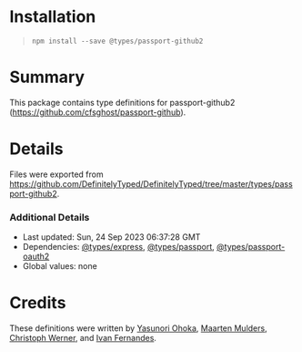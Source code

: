 # Installation
> `npm install --save @types/passport-github2`

# Summary
This package contains type definitions for passport-github2 (https://github.com/cfsghost/passport-github).

# Details
Files were exported from https://github.com/DefinitelyTyped/DefinitelyTyped/tree/master/types/passport-github2.

### Additional Details
 * Last updated: Sun, 24 Sep 2023 06:37:28 GMT
 * Dependencies: [@types/express](https://npmjs.com/package/@types/express), [@types/passport](https://npmjs.com/package/@types/passport), [@types/passport-oauth2](https://npmjs.com/package/@types/passport-oauth2)
 * Global values: none

# Credits
These definitions were written by [Yasunori Ohoka](https://github.com/yasupeke), [Maarten Mulders](https://github.com/mthmulders), [Christoph Werner](https://github.com/codepunkt), and [Ivan Fernandes](https://github.com/ivan94).
